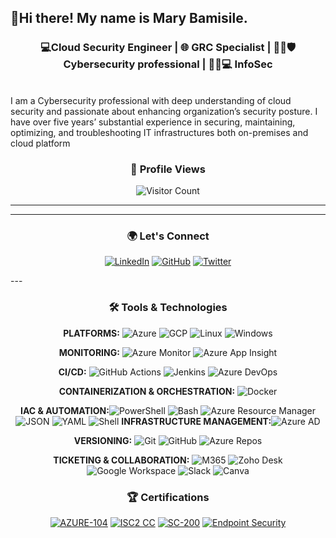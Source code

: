 ## 👋Hi there! My name is Mary Bamisile.

<div align="center">
  
### 💻Cloud Security Engineer | 🌐 GRC Specialist |  🕵️‍♀️🛡️Cybersecurity professional | 🕵️‍♀️💻 InfoSec

</div>

<br>
I am a Cybersecurity professional with deep understanding of cloud security and passionate about enhancing organization’s security posture. I have over five years’ substantial experience in securing, maintaining, optimizing, and troubleshooting IT infrastructures both on-premises and cloud platform

<div align="center"> 
  
  ### 👀 Profile Views 
  
</div>
<div align="center">  
  
  ![Visitor Count](https://visitor-badge.laobi.icu/badge?page_id=MaryBamisile)

 </div>

 ---
 ---

 <div align="center"> 
  
### 🌍 Let's Connect


[![LinkedIn](https://img.shields.io/badge/-LinkedIn-0077B5?style=for-the-badge&logo=linkedin&logoColor=white)](https://www.linkedin.com/in/marybamisile/)
[![GitHub](https://img.shields.io/badge/-GitHub-181717?style=for-the-badge&logo=github&logoColor=white)](https://github.com/MaryBamisile)
[![Twitter](https://img.shields.io/badge/-Twitter-1DA1F2?style=for-the-badge&logo=twitter&logoColor=white)](https://twitter.com/MaryCybSec)

</div>
---
<div align="center"> 
<div align="center"> 
  
### 🛠️ Tools & Technologies


 </div>

**PLATFORMS:** ![Azure](https://img.shields.io/badge/AZURE-0078D4?style=flat&logo=microsoft-azure) ![GCP](https://img.shields.io/badge/GCP-4285F4?style=flat&logo=google-cloud) ![Linux](https://img.shields.io/badge/LINUX-FCC624?style=flat&logo=linux) ![Windows](https://img.shields.io/badge/WINDOWS-0078D6?style=flat&logo=windows) 

**MONITORING:** ![Azure Monitor](https://img.shields.io/badge/AZURE%20MONITOR-2563EB?style=flat) ![Azure App Insight](https://img.shields.io/badge/AZURE%20APP%20INSIGHT-0078D4?style=flat)

**CI/CD:** ![GitHub Actions](https://img.shields.io/badge/GITHUB%20ACTIONS-2088FF?style=flat&logo=github-actions) ![Jenkins](https://img.shields.io/badge/JENKINS-D24939?style=flat&logo=jenkins) ![Azure DevOps](https://img.shields.io/badge/AZURE%20DEVOPS-0078D7?style=flat&logo=azure-devops)

**CONTAINERIZATION & ORCHESTRATION:** ![Docker](https://img.shields.io/badge/DOCKER-2496ED?style=flat&logo=docker) 

**IAC & AUTOMATION:**![PowerShell](https://img.shields.io/badge/POWERSHELL-5391FE?style=flat&logo=powershell) ![Bash](https://img.shields.io/badge/BASH-4EAA25?style=flat&logo=gnu-bash) ![Azure Resource Manager](https://img.shields.io/badge/AZURE%20RESOURCE%20MANAGER-0078D4?style=flat&logo=microsoft-azure) ![JSON](https://img.shields.io/badge/JSON-000000?style=flat&logo=json) ![YAML](https://img.shields.io/badge/YAML-000080?style=flat&logo=yaml) ![Shell](https://img.shields.io/badge/SHELL-4EAA25?style=flat&logo=gnu-bash)
**INFRASTRUCTURE MANAGEMENT:**![Azure AD](https://img.shields.io/badge/AZURE%20AD-0078D4?style=flat&logo=microsoft-azure)

**VERSIONING:** ![Git](https://img.shields.io/badge/GIT-F05032?style=flat&logo=git) ![GitHub](https://img.shields.io/badge/GITHUB-181717?style=flat&logo=github) ![Azure Repos](https://img.shields.io/badge/AZURE%20REPOS-0078D4?style=flat&logo=azure-devops)

**TICKETING & COLLABORATION:** ![M365](https://img.shields.io/badge/MICROSOFT%20365-D83B01?style=flat&logo=microsoft) ![Zoho Desk](https://img.shields.io/badge/ZOHO%20DESK-FF4A00?style=flat&logo=zoho) ![Google Workspace](https://img.shields.io/badge/GOOGLE%20WORKSPACE-4285F4?style=flat&logo=google) ![Slack](https://img.shields.io/badge/SLACK-4A154B?style=flat&logo=slack) ![Canva](https://img.shields.io/badge/CANVA-00C4CC?style=flat&logo=canva)
  
### 🏆 Certifications

[![AZURE-104](https://img.shields.io/badge/AZURE%20ADMINISTRATOR-0078D4?style=flat&logo=microsoft-azure)](https://learn.microsoft.com/api/credentials/share/en-us/MaryBamisile-0523/AED12115C4EDC0BD?sharingId=EC7F52AD2362AAA5) 
[![ISC2 CC](https://img.shields.io/badge/ISC2%20-CC-brightgreen)](https://www.credly.com/badges/e78aaf9e-31d4-40a2-80e6-1d435eb70de5/public_url)
[![SC-200](https://img.shields.io/badge/SC--200-Certified-blue)](https://learn.microsoft.com/api/credentials/share/en-us/MaryBamisile-0523/8957931857A5C444?sharingId=EC7F52AD2362AAA5)
[![Endpoint Security](https://img.shields.io/badge/Credly-Endpoint%20Security-blue?style=flat&logo=credly)](https://www.credly.com/badges/e924c4f9-b740-4f19-bb4b-5cc9c9fe4f88/public_url)



</div>
<!--
**MaryBamisile/MaryBamisile** is a ✨ _special_ ✨ repository because its `README.md` (this file) appears on your GitHub profile.

Here are some ideas to get you started:

- 🔭 I’m currently working on ...
- 🌱 I’m currently learning ...
- 👯 I’m looking to collaborate on ...
- 🤔 I’m looking for help with ...
- 💬 Ask me about ...
- 📫 How to reach me: ...
- 😄 Pronouns: ...
- ⚡ Fun fact: ...
-->
